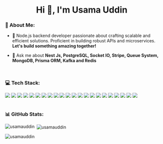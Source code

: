<h1 align="center">Hi 👋, I'm Usama Uddin</h1>

<h3>💫 About Me:</h3>

- 👯 Node.js backend developer passionate about crafting scalable and efficient solutions. Proficient in building robust APIs and microservices. **Let's build something amazing together!**

- 💬 Ask me about **Nest Js, PostgreSQL, Socket IO, Stripe, Queue System, MongoDB, Prisma ORM, Kafka and Redis**

<br>
<h3> 💻 Tech Stack: </h3>
<div>
<img src="https://img.shields.io/badge/html5-%23E34F26.svg?style=for-the-badge&logo=html5&logoColor=white" />
<img src="https://img.shields.io/badge/css3-%231572B6.svg?style=for-the-badge&logo=css3&logoColor=white" />
<img src="https://img.shields.io/badge/javascript-%23323330.svg?style=for-the-badge&logo=javascript&logoColor=%23F7DF1E" />
<img src="https://img.shields.io/badge/typescript-%23007ACC.svg?style=for-the-badge&logo=typescript&logoColor=white" />
<img src="https://img.shields.io/badge/DigitalOcean-%230167ff.svg?style=for-the-badge&logo=digitalOcean&logoColor=white" />
<img src="https://img.shields.io/badge/firebase-%23039BE5.svg?style=for-the-badge&logo=firebase" />
<img src="https://img.shields.io/badge/vercel-%23000000.svg?style=for-the-badge&logo=vercel&logoColor=white" />
<img src="https://img.shields.io/badge/express.js-%23404d59.svg?style=for-the-badge&logo=express&logoColor=%2361DAFB" />
<img src="https://img.shields.io/badge/nestjs-%23E0234E.svg?style=for-the-badge&logo=nestjs&logoColor=white" />
<img src="https://img.shields.io/badge/NPM-%23CB3837.svg?style=for-the-badge&logo=npm&%3C4%3ElogoColor=white" />
<img src="https://img.shields.io/badge/node.js-6DA55F?style=for-the-badge&logo=node.js&logoColor=white" />
<img src="https://img.shields.io/badge/rabbitmq-FF6600?style=for-the-badge&logo=rabbitmq&%3C5%3ElogoColor=white" />
<img src="https://img.shields.io/badge/Socket.io-black?style=for-the-badge&logo=socket.io&badgeColor=010101" />
<img src="https://img.shields.io/badge/apache-%23D42029.svg?style=for-the-badge&logo=apache&logoColor=white" />
<img src="https://img.shields.io/badge/firebase-a08021?style=for-the-badge&logo=firebase&logoColor=ffcd34" />
<img src="https://img.shields.io/badge/MongoDB-%234ea94b.svg?style=for-the-badge&logo=mongodb&logoColor=white" />
<img src="https://img.shields.io/badge/postgres-%23316192.svg?style=for-the-badge&logo=postgresql&%3C7%3ElogoColor=white" />
<img src="https://img.shields.io/badge/redis-%23DD0031.svg?style=for-the-badge&logo=redis&logoColor=white" />
<img src="https://img.shields.io/badge/Prisma-3982CE?style=for-the-badge&logo=Prisma&%3C8%3ElogoColor=white" />
<img src="https://img.shields.io/badge/github-%23121011.svg?style=for-the-badge&logo=github&logoColor=white" />
<img src="https://img.shields.io/badge/Postman-FF6C37?style=for-the-badge&logo=postman&logoColor=white" />
<img src="https://img.shields.io/badge/docker-%230db7ed.svg?style=for-the-badge&logo=docker&logoColor=white" />
</div>
 
<br>
<h3> 📊 GitHub Stats: </h3>
<p><img align="left" src="https://github-readme-stats.vercel.app/api/top-langs?username=usamauddin&show_icons=true&locale=en&layout=compact" alt="usamauddin" /></p>

<p>&nbsp;<img align="center" src="https://github-readme-stats.vercel.app/api?username=usamauddin&show_icons=true&locale=en" alt="usamauddin" /></p>

<p><img align="center" src="https://github-readme-streak-stats.herokuapp.com/?user=usamauddin&" alt="usamauddin" /></p>

